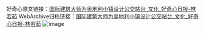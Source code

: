 好奇心原文链接：[国际建筑大师为奥地利小镇设计公交站台_文化_好奇心日报-林若茹](https://www.qdaily.com/articles/550.html)
WebArchive归档链接：[国际建筑大师为奥地利小镇设计公交站台_文化_好奇心日报-林若茹](http://web.archive.org/web/20170921094533/http://www.qdaily.com/articles/550.html)
![image](http://ww3.sinaimg.cn/large/007d5XDply1g3v43kczr7j30u05c5e81)